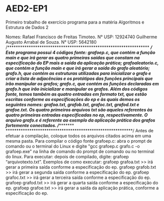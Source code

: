 # AED2-EP1
Primeiro trabalho de exercício programa para a matéria Algoritmos e Estrutura de Dados 2

Nomes: Rafael Francisco de Freitas Timoteo. N° USP: 12924740 
Guilherme Augusto Arrabal de Souza. N° USP: 5642180 
/******************************************************************
***********************************************************/
Este programa possui 4 códigos fonte: grafoep.c, que contém a 
função main e que irá gerar as quatro primeiras saídas que constam 
na especificação do EP mais a saída da aplicação prática; 
grafoaleatorio.c, que contém a função main e que irá gerar a saída 
do grafo aleatório; grafo.h, que contém as estruturas utilizadas 
para inicializar o grafo e criar a lista de adjacências e os 
protótipos das funções principais que irão manipular os grafos; 
grafo.c, que contém as funções declaradas em grafo.h que irão 
inicializar e manipular os grafos. Além dos códigos fonte, temos 
também as quatro entradas em formato txt, que estão escritas 
conforme as especificações do ep e às quais demos os seguintes 
nomes: grafoa.txt, grafob.txt, grafoc.txt, grafod.txt e grafoe.txt. 
Os quatro primeiros arquivos txt são aqueles referentes às quatro 
primeiras entradas especificadas no ep, respectivamente. O arquivo 
grafo.e é referente ao exemplo da aplicação prática dos grafos 
fortemente conectados.
/******************************************************************
***********************************************************/
Antes de efetuar a compilação, coloque todos os arquivos citados 
acima em uma mesma pasta.
Para compilar o código fonte grafoep.c: abra o prompt de comando ou 
o terminal do Linux e digite "gcc grafoep.c grafo.c -o grafoep.exe" 
na linha de comando do prompt de comando ou no terminal do linux.
Para executar: depois de compilado, digite: grafoep 
“arquivotexto.txt”.
Exemplos de como executar: 
grafoep grafoa.txt >> irá gerar a primeira saída conforme a 
especificação do ep.
grafoep grafob.txt >> irá gerar a segunda saída conforme a 
especificação do ep.
grafoep grafoc.txt >> irá gerar a terceira saída conforme a 
especificação do ep.
grafoep grafod.txt >> irá gerar a quarta saída conforme a 
especificação do ep.
grafoep grafoe.txt >> irá gerar a saída da aplicação prática, 
conforme a especificação do ep.
